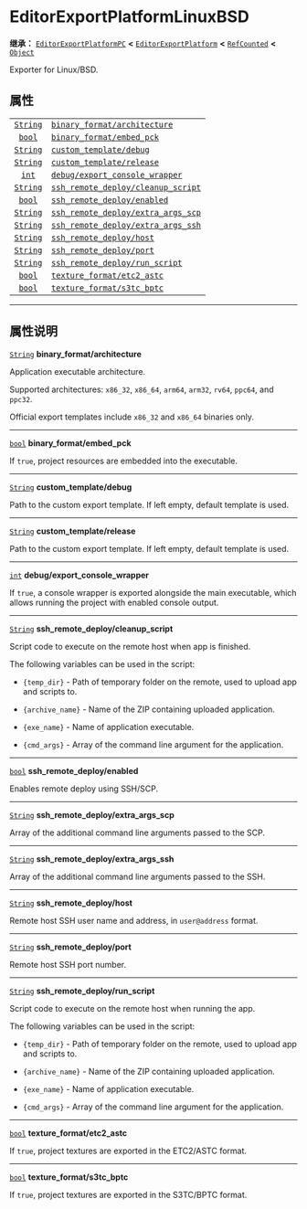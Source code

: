 <!-- ⚠ 请勿编辑本文件 ⚠ -->
<!-- 本文档使用脚本从 WeDot 引擎源码仓库生成。 -->
<!-- 生成脚本：https://github.com/WeDot-Engine/WeDot/tree/4.3/doc/tools/make_md.py； -->
<!-- 原文件：https://github.com/WeDot-Engine/WeDot/tree/4.3/platform/linuxbsd/doc_classes/EditorExportPlatformLinuxBSD.xml。 -->

<div id="_class_editorexportplatformlinuxbsd"></div>

# EditorExportPlatformLinuxBSD

**继承：** [`EditorExportPlatformPC`](class_editorexportplatformpc.md) **<** [`EditorExportPlatform`](class_editorexportplatform.md) **<** [`RefCounted`](class_refcounted.md) **<** [`Object`](class_object.md)

Exporter for Linux/BSD.

## 属性

|||
|:-:|:--|
| [`String`](class_string.md) | [`binary_format/architecture`](class_editorexportplatformlinuxbsd.md#class_editorexportplatformlinuxbsd_property_binary_format/architecture)             |
| [`bool`](class_bool.md)     | [`binary_format/embed_pck`](class_editorexportplatformlinuxbsd.md#class_editorexportplatformlinuxbsd_property_binary_format/embed_pck)                   |
| [`String`](class_string.md) | [`custom_template/debug`](class_editorexportplatformlinuxbsd.md#class_editorexportplatformlinuxbsd_property_custom_template/debug)                       |
| [`String`](class_string.md) | [`custom_template/release`](class_editorexportplatformlinuxbsd.md#class_editorexportplatformlinuxbsd_property_custom_template/release)                   |
| [`int`](class_int.md)       | [`debug/export_console_wrapper`](class_editorexportplatformlinuxbsd.md#class_editorexportplatformlinuxbsd_property_debug/export_console_wrapper)         |
| [`String`](class_string.md) | [`ssh_remote_deploy/cleanup_script`](class_editorexportplatformlinuxbsd.md#class_editorexportplatformlinuxbsd_property_ssh_remote_deploy/cleanup_script) |
| [`bool`](class_bool.md)     | [`ssh_remote_deploy/enabled`](class_editorexportplatformlinuxbsd.md#class_editorexportplatformlinuxbsd_property_ssh_remote_deploy/enabled)               |
| [`String`](class_string.md) | [`ssh_remote_deploy/extra_args_scp`](class_editorexportplatformlinuxbsd.md#class_editorexportplatformlinuxbsd_property_ssh_remote_deploy/extra_args_scp) |
| [`String`](class_string.md) | [`ssh_remote_deploy/extra_args_ssh`](class_editorexportplatformlinuxbsd.md#class_editorexportplatformlinuxbsd_property_ssh_remote_deploy/extra_args_ssh) |
| [`String`](class_string.md) | [`ssh_remote_deploy/host`](class_editorexportplatformlinuxbsd.md#class_editorexportplatformlinuxbsd_property_ssh_remote_deploy/host)                     |
| [`String`](class_string.md) | [`ssh_remote_deploy/port`](class_editorexportplatformlinuxbsd.md#class_editorexportplatformlinuxbsd_property_ssh_remote_deploy/port)                     |
| [`String`](class_string.md) | [`ssh_remote_deploy/run_script`](class_editorexportplatformlinuxbsd.md#class_editorexportplatformlinuxbsd_property_ssh_remote_deploy/run_script)         |
| [`bool`](class_bool.md)     | [`texture_format/etc2_astc`](class_editorexportplatformlinuxbsd.md#class_editorexportplatformlinuxbsd_property_texture_format/etc2_astc)                 |
| [`bool`](class_bool.md)     | [`texture_format/s3tc_bptc`](class_editorexportplatformlinuxbsd.md#class_editorexportplatformlinuxbsd_property_texture_format/s3tc_bptc)                 |

<!-- rst-class:: classref-section-separator -->

---

## 属性说明

<div id="_class_editorexportplatformlinuxbsd_property_binary_format/architecture"></div>

[`String`](class_string.md) **binary_format/architecture** <div id="class_editorexportplatformlinuxbsd_property_binary_format/architecture"></div>

Application executable architecture.

Supported architectures: `x86_32`, `x86_64`, `arm64`, `arm32`, `rv64`, `ppc64`, and `ppc32`.

Official export templates include `x86_32` and `x86_64` binaries only.

<!-- rst-class:: classref-item-separator -->

---

<div id="_class_editorexportplatformlinuxbsd_property_binary_format/embed_pck"></div>

[`bool`](class_bool.md) **binary_format/embed_pck** <div id="class_editorexportplatformlinuxbsd_property_binary_format/embed_pck"></div>

If `true`, project resources are embedded into the executable.

<!-- rst-class:: classref-item-separator -->

---

<div id="_class_editorexportplatformlinuxbsd_property_custom_template/debug"></div>

[`String`](class_string.md) **custom_template/debug** <div id="class_editorexportplatformlinuxbsd_property_custom_template/debug"></div>

Path to the custom export template. If left empty, default template is used.

<!-- rst-class:: classref-item-separator -->

---

<div id="_class_editorexportplatformlinuxbsd_property_custom_template/release"></div>

[`String`](class_string.md) **custom_template/release** <div id="class_editorexportplatformlinuxbsd_property_custom_template/release"></div>

Path to the custom export template. If left empty, default template is used.

<!-- rst-class:: classref-item-separator -->

---

<div id="_class_editorexportplatformlinuxbsd_property_debug/export_console_wrapper"></div>

[`int`](class_int.md) **debug/export_console_wrapper** <div id="class_editorexportplatformlinuxbsd_property_debug/export_console_wrapper"></div>

If `true`, a console wrapper is exported alongside the main executable, which allows running the project with enabled console output.

<!-- rst-class:: classref-item-separator -->

---

<div id="_class_editorexportplatformlinuxbsd_property_ssh_remote_deploy/cleanup_script"></div>

[`String`](class_string.md) **ssh_remote_deploy/cleanup_script** <div id="class_editorexportplatformlinuxbsd_property_ssh_remote_deploy/cleanup_script"></div>

Script code to execute on the remote host when app is finished.

The following variables can be used in the script:

- `{temp_dir}` - Path of temporary folder on the remote, used to upload app and scripts to.

- `{archive_name}` - Name of the ZIP containing uploaded application.

- `{exe_name}` - Name of application executable.

- `{cmd_args}` - Array of the command line argument for the application.

<!-- rst-class:: classref-item-separator -->

---

<div id="_class_editorexportplatformlinuxbsd_property_ssh_remote_deploy/enabled"></div>

[`bool`](class_bool.md) **ssh_remote_deploy/enabled** <div id="class_editorexportplatformlinuxbsd_property_ssh_remote_deploy/enabled"></div>

Enables remote deploy using SSH/SCP.

<!-- rst-class:: classref-item-separator -->

---

<div id="_class_editorexportplatformlinuxbsd_property_ssh_remote_deploy/extra_args_scp"></div>

[`String`](class_string.md) **ssh_remote_deploy/extra_args_scp** <div id="class_editorexportplatformlinuxbsd_property_ssh_remote_deploy/extra_args_scp"></div>

Array of the additional command line arguments passed to the SCP.

<!-- rst-class:: classref-item-separator -->

---

<div id="_class_editorexportplatformlinuxbsd_property_ssh_remote_deploy/extra_args_ssh"></div>

[`String`](class_string.md) **ssh_remote_deploy/extra_args_ssh** <div id="class_editorexportplatformlinuxbsd_property_ssh_remote_deploy/extra_args_ssh"></div>

Array of the additional command line arguments passed to the SSH.

<!-- rst-class:: classref-item-separator -->

---

<div id="_class_editorexportplatformlinuxbsd_property_ssh_remote_deploy/host"></div>

[`String`](class_string.md) **ssh_remote_deploy/host** <div id="class_editorexportplatformlinuxbsd_property_ssh_remote_deploy/host"></div>

Remote host SSH user name and address, in `user@address` format.

<!-- rst-class:: classref-item-separator -->

---

<div id="_class_editorexportplatformlinuxbsd_property_ssh_remote_deploy/port"></div>

[`String`](class_string.md) **ssh_remote_deploy/port** <div id="class_editorexportplatformlinuxbsd_property_ssh_remote_deploy/port"></div>

Remote host SSH port number.

<!-- rst-class:: classref-item-separator -->

---

<div id="_class_editorexportplatformlinuxbsd_property_ssh_remote_deploy/run_script"></div>

[`String`](class_string.md) **ssh_remote_deploy/run_script** <div id="class_editorexportplatformlinuxbsd_property_ssh_remote_deploy/run_script"></div>

Script code to execute on the remote host when running the app.

The following variables can be used in the script:

- `{temp_dir}` - Path of temporary folder on the remote, used to upload app and scripts to.

- `{archive_name}` - Name of the ZIP containing uploaded application.

- `{exe_name}` - Name of application executable.

- `{cmd_args}` - Array of the command line argument for the application.

<!-- rst-class:: classref-item-separator -->

---

<div id="_class_editorexportplatformlinuxbsd_property_texture_format/etc2_astc"></div>

[`bool`](class_bool.md) **texture_format/etc2_astc** <div id="class_editorexportplatformlinuxbsd_property_texture_format/etc2_astc"></div>

If `true`, project textures are exported in the ETC2/ASTC format.

<!-- rst-class:: classref-item-separator -->

---

<div id="_class_editorexportplatformlinuxbsd_property_texture_format/s3tc_bptc"></div>

[`bool`](class_bool.md) **texture_format/s3tc_bptc** <div id="class_editorexportplatformlinuxbsd_property_texture_format/s3tc_bptc"></div>

If `true`, project textures are exported in the S3TC/BPTC format.

[^virtual]: 本方法通常需要用户覆盖才能生效。
[^const]: 本方法无副作用，不会修改该实例的任何成员变量。
[^vararg]: 本方法除了能接受在此处描述的参数外，还能够继续接受任意数量的参数。
[^constructor]: 本方法用于构造某个类型。
[^static]: 调用本方法无需实例，可直接使用类名进行调用。
[^operator]: 本方法描述的是使用本类型作为左操作数的有效运算符。
[^bitfield]: 这个值是由下列位标志构成位掩码的整数。
[^void]: 无返回值。
